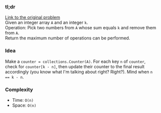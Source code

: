 ### tl;dr

[Link to the original problem](https://leetcode.com/problems/max-number-of-k-sum-pairs/)  
Given an integer array `A` and an integer `k`.  
Operation: Pick two numbers from `A` whose sum equals `k` and remove them from `A`.  
Return the maximum number of operations can be performed.


### Idea

Make a `counter = collections.Counter(A)`. For each key `n` of `counter`, check for `counter[k - n]`, then update their counter to the final result accordingly (you know what I'm talking about right? Right?). Mind when `n == k - n`.


### Complexity

- Time: `O(n)`
- Space: `O(n)`
